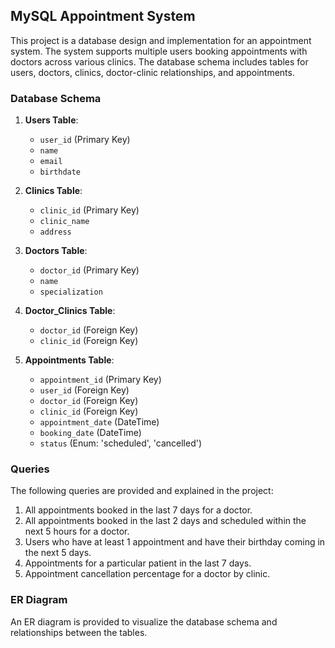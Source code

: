 
## MySQL Appointment System

This project is a database design and implementation for an appointment system. 
The system supports multiple users booking appointments with doctors across various clinics. 
The database schema includes tables for users, doctors, clinics, doctor-clinic relationships, and appointments.

### Database Schema

1. **Users Table**:
    - `user_id` (Primary Key)
    - `name`
    - `email`
    - `birthdate`

2. **Clinics Table**:
    - `clinic_id` (Primary Key)
    - `clinic_name`
    - `address`

3. **Doctors Table**:
    - `doctor_id` (Primary Key)
    - `name`
    - `specialization`

4. **Doctor_Clinics Table**:
    - `doctor_id` (Foreign Key)
    - `clinic_id` (Foreign Key)

5. **Appointments Table**:
    - `appointment_id` (Primary Key)
    - `user_id` (Foreign Key)
    - `doctor_id` (Foreign Key)
    - `clinic_id` (Foreign Key)
    - `appointment_date` (DateTime)
    - `booking_date` (DateTime)
    - `status` (Enum: 'scheduled', 'cancelled')



### Queries

The following queries are provided and explained in the project:

1. All appointments booked in the last 7 days for a doctor.
2. All appointments booked in the last 2 days and scheduled within the next 5 hours for a doctor.
3. Users who have at least 1 appointment and have their birthday coming in the next 5 days.
4. Appointments for a particular patient in the last 7 days.
5. Appointment cancellation percentage for a doctor by clinic.

### ER Diagram

An ER diagram is provided to visualize the database schema and relationships between the tables. 
